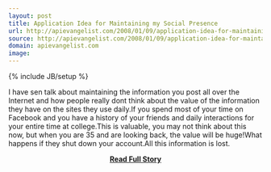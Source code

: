 ```yaml
---
layout: post
title: Application Idea for Maintaining my Social Presence
url: http://apievangelist.com/2008/01/09/application-idea-for-maintaining-my-social-presence/
source: http://apievangelist.com/2008/01/09/application-idea-for-maintaining-my-social-presence/
domain: apievangelist.com
image: 
---
```

{% include JB/setup %}<p>I have sen talk about maintaining the information you post all over the Internet and how people really dont think about the value of the information they have on the sites they use daily.If you spend most of your time on Facebook and you have a history of your friends and daily interactions for your entire time at college.This is valuable, you may not think about this now, but when you are 35 and are looking back, the value will be huge!What happens if they shut down your account.All this information is lost.</p>
<center><p><a href="http://apievangelist.com/2008/01/09/application-idea-for-maintaining-my-social-presence/" style='padding:25px; font-sze:18px; font-weight: bold;'>Read Full Story</a></p></center>
